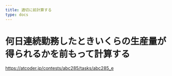 ```yaml
---
title: 適切に前計算する
type: docs
---
```

# 何日連続勤務したときいくらの生産量が得られるかを前もって計算する
https://atcoder.jp/contests/abc285/tasks/abc285_e
